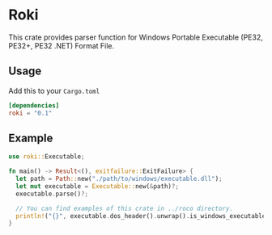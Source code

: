 # Roki

This crate provides parser function for Windows Portable Executable (PE32, PE32+, PE32 .NET) Format File.

## Usage

Add this to your `Cargo.toml`

```toml
[dependencies]
roki = "0.1"
```

## Example

```rust
use roki::Executable;

fn main() -> Result<(), exitfailure::ExitFailure> {
  let path = Path::new("./path/to/windows/executable.dll");
  let mut executable = Executable::new(&path)?;
  executable.parse()?;

  // You can find examples of this crate in ../roco directory.
  println!("{}", executable.dos_header().unwrap().is_windows_executable()); // => true
}
```

